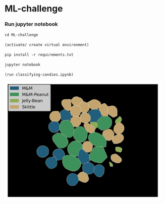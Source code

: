 # ML-challenge



### Run jupyter notebook



```
cd ML-challenge

(activate/ create virtual environment)

pip install -r requirements.txt

jupyter notebook

(run classifying-candies.ipynb)
```


![Result](result.png)